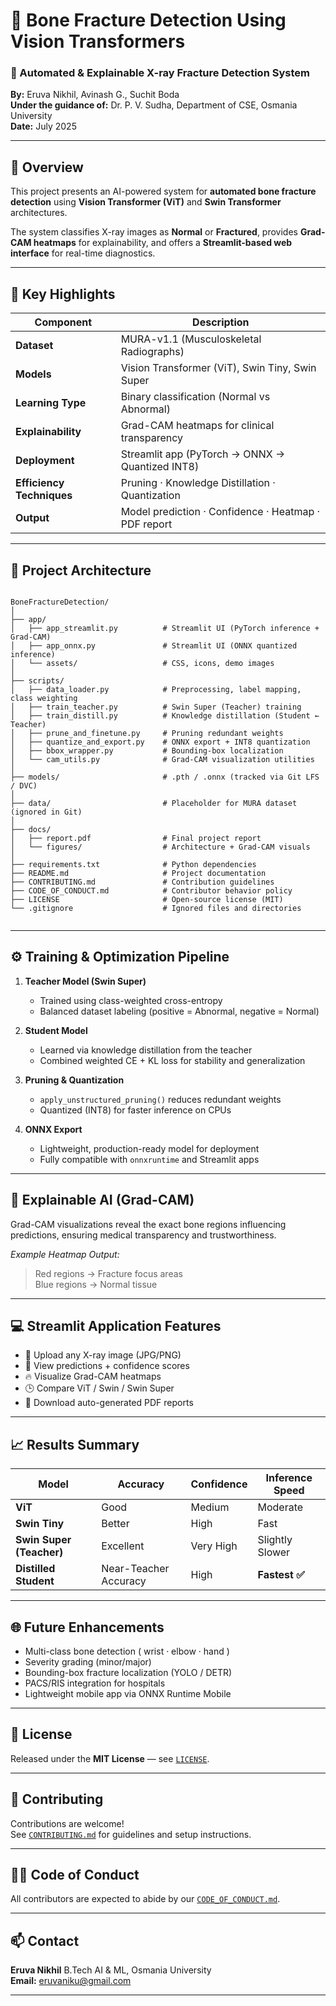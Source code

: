 # 🩻 Bone Fracture Detection Using Vision Transformers

### 🚀 Automated & Explainable X-ray Fracture Detection System  
**By:** Eruva Nikhil, Avinash G., Suchit Boda  
**Under the guidance of:** Dr. P. V. Sudha, Department of CSE, Osmania University  
**Date:** July 2025  

---

## 🧭 Overview
This project presents an AI-powered system for **automated bone fracture detection** using **Vision Transformer (ViT)** and **Swin Transformer** architectures.

The system classifies X-ray images as **Normal** or **Fractured**, provides **Grad-CAM heatmaps** for explainability, and offers a **Streamlit-based web interface** for real-time diagnostics.

---

## 🧩 Key Highlights

| Component | Description |
|------------|-------------|
| **Dataset** | MURA-v1.1 (Musculoskeletal Radiographs) |
| **Models** | Vision Transformer (ViT), Swin Tiny, Swin Super |
| **Learning Type** | Binary classification (Normal vs Abnormal) |
| **Explainability** | Grad-CAM heatmaps for clinical transparency |
| **Deployment** | Streamlit app (PyTorch → ONNX → Quantized INT8) |
| **Efficiency Techniques** | Pruning · Knowledge Distillation · Quantization |
| **Output** | Model prediction · Confidence · Heatmap · PDF report |

---

## 🧱 Project Architecture
<code>
BoneFractureDetection/
│
├── app/
│   ├── app_streamlit.py          # Streamlit UI (PyTorch inference + Grad-CAM)
│   ├── app_onnx.py               # Streamlit UI (ONNX quantized inference)
│   └── assets/                   # CSS, icons, demo images
│
├── scripts/
│   ├── data_loader.py            # Preprocessing, label mapping, class weighting
│   ├── train_teacher.py          # Swin Super (Teacher) training
│   ├── train_distill.py          # Knowledge distillation (Student ← Teacher)
│   ├── prune_and_finetune.py     # Pruning redundant weights
│   ├── quantize_and_export.py    # ONNX export + INT8 quantization
│   ├── bbox_wrapper.py           # Bounding-box localization
│   └── cam_utils.py              # Grad-CAM visualization utilities
│
├── models/                       # .pth / .onnx (tracked via Git LFS / DVC)
│
├── data/                         # Placeholder for MURA dataset (ignored in Git)
│
├── docs/
│   ├── report.pdf                # Final project report
│   └── figures/                  # Architecture + Grad-CAM visuals
│
├── requirements.txt              # Python dependencies
├── README.md                     # Project documentation
├── CONTRIBUTING.md               # Contribution guidelines
├── CODE_OF_CONDUCT.md            # Contributor behavior policy
├── LICENSE                       # Open-source license (MIT)
└── .gitignore                    # Ignored files and directories

</code>

---

## ⚙️ Training & Optimization Pipeline

1. **Teacher Model (Swin Super)**
   - Trained using class-weighted cross-entropy  
   - Balanced dataset labeling (positive = Abnormal, negative = Normal)

2. **Student Model**
   - Learned via knowledge distillation from the teacher  
   - Combined weighted CE + KL loss for stability and generalization

3. **Pruning & Quantization**
   - `apply_unstructured_pruning()` reduces redundant weights  
   - Quantized (INT8) for faster inference on CPUs

4. **ONNX Export**
   - Lightweight, production-ready model for deployment  
   - Fully compatible with `onnxruntime` and Streamlit apps

---

## 🧠 Explainable AI (Grad-CAM)

Grad-CAM visualizations reveal the exact bone regions influencing predictions, ensuring medical transparency and trustworthiness.

*Example Heatmap Output:*  
> Red regions → Fracture focus areas  
> Blue regions → Normal tissue  

---

## 💻 Streamlit Application Features
- 🩻 Upload any X-ray image (JPG/PNG)  
- 🧠 View predictions + confidence scores  
- 🔥 Visualize Grad-CAM heatmaps  
- 🕒 Compare ViT / Swin / Swin Super  
- 📄 Download auto-generated PDF reports  

---

## 📈 Results Summary

| Model | Accuracy | Confidence | Inference Speed |
|--------|-----------|-------------|----------------|
| **ViT** | Good | Medium | Moderate |
| **Swin Tiny** | Better | High | Fast |
| **Swin Super (Teacher)** | Excellent | Very High | Slightly Slower |
| **Distilled Student** | Near-Teacher Accuracy | High | **Fastest ✅** |

---

## 🌐 Future Enhancements
- Multi-class bone detection ( wrist · elbow · hand )
- Severity grading (minor/major)
- Bounding-box fracture localization (YOLO / DETR)
- PACS/RIS integration for hospitals
- Lightweight mobile app via ONNX Runtime Mobile

---

## 🪪 License
Released under the **MIT License** — see [`LICENSE`](LICENSE).

---

## 🤝 Contributing
Contributions are welcome!  
See [`CONTRIBUTING.md`](CONTRIBUTING.md) for guidelines and setup instructions.

---

## 🧑‍⚖️ Code of Conduct
All contributors are expected to abide by our [`CODE_OF_CONDUCT.md`](CODE_OF_CONDUCT.md).

---

## 📫 Contact
**Eruva Nikhil**  B.Tech AI & ML, Osmania University  
**Email:** <eruvaniku@gmail.com>

---
